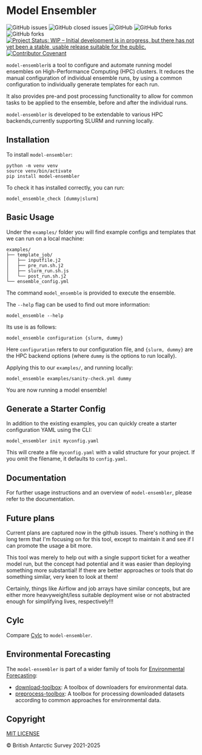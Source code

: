 # Model Ensembler
![GitHub issues](https://img.shields.io/github/issues/environmental-forecasting/model-ensembler?style=plastic)
![GitHub closed issues](https://img.shields.io/github/issues-closed/environmental-forecasting/model-ensembler?style=plastic)
![GitHub](https://img.shields.io/github/license/environmental-forecasting/model-ensembler)
![GitHub forks](https://img.shields.io/github/forks/environmental-forecasting/model-ensembler?style=social)
![GitHub forks](https://img.shields.io/github/stars/environmental-forecasting/model-ensembler?style=social)
[![Project Status: WIP – Initial development is in progress, but there has not yet been a stable, usable release suitable for the public.](https://www.repostatus.org/badges/latest/wip.svg)](https://www.repostatus.org/#wip)
[![Contributor Covenant](https://img.shields.io/badge/Contributor%20Covenant-2.1-4baaaa.svg)](CODE_OF_CONDUCT.md)

`model-ensembler`is a tool to configure and automate running model ensembles on High-Performance Computing (HPC) clusters.
It reduces the manual configuration of individual ensemble runs, by using a common configuration to individually generate templates
for each run.

It also provides pre-and post processing functionality to allow for common tasks to be applied to the ensemble, before
and after the individual runs. 

`model-ensembler` is developed to be extendable to various HPC backends,currently supporting SLURM and running locally. 

## Installation
To install `model-ensembler`:
```
python -m venv venv
source venv/bin/activate
pip install model-ensembler
```

To check it has installed correctly, you can run:
```
model_ensemble_check [dummy|slurm]
```

## Basic Usage
Under the `examples/` folder you will find example configs and templates that we can run on a local machine:

```shell
examples/
├── template_job/
│   ├── inputfile.j2
│   ├── pre_run.sh.j2
│   ├── slurm_run.sh.js
│   └── post_run.sh.j2
└── ensemble_config.yml
```

The command `model_ensemble` is provided to execute the ensemble.

The `--help` flag can be used to find out more information:

```shell
model_ensemble --help
```
Its use is as follows:

```shell
model_ensemble configuration {slurm, dummy}
```

Here `configuration` refers to our configuration file, and `{slurm, dummy}`
are the HPC backend options (where `dummy` is the options to run locally). 

Applying this to our `examples/`, and running locally:

```shell
model_ensemble examples/sanity-check.yml dummy
```

You are now running a model ensemble!

## Generate a Starter Config

In addition to the existing examples, you can quickly create a starter configuration YAML using the CLI:

```shell
model_ensembler init myconfig.yaml
```

This will create a file `myconfig.yaml` with a valid structure for your project. If you omit the filename, it defaults to `config.yaml`.

## Documentation
For further usage instructions and an overview of `model-ensembler`, please refer to the documentation.

## Future plans
Current plans are captured now in the github issues. There's nothing in the 
long term that I'm focusing on for this tool, except to maintain it and see 
if I can promote the usage a bit more. 

This tool was merely to help out with a single support ticket for a weather 
model run, but the concept had potential and it was easier than deploying 
something more substantial! If there are better approaches or tools that do 
something similar, very keen to look at them! 

Certainly, things like Airflow and job arrays have similar concepts, but are 
either more heavyweight/less suitable deployment wise or not abstracted enough 
for simplifying lives, respectively!!!

## Cylc

Compare [Cylc](https://cylc.github.io/) to `model-ensembler`. 

## Environmental Forecasting
The `model-ensembler` is part of a wider family of tools for [Environmental Forecasting](https://github.com/environmental-forecasting):

* [download-toolbox](https://github.com/environmental-forecasting/download-toolbox): A toolbox of downloaders for environmental data.
* [preprocess-toolbox](https://github.com/environmental-forecasting/preprocess-toolbox): A toolbox for processing downloaded datasets according to common approaches for environmental data.

## Copyright
[MIT LICENSE](LICENSE)

&copy; British Antarctic Survey 2021-2025

